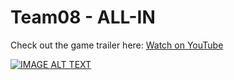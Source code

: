 # Team08 - ALL-IN

Check out the game trailer here: [Watch on YouTube](https://www.youtube.com/watch?v=YLiZV727so8)

[![IMAGE ALT TEXT](http://img.youtube.com/vi/YLiZV727so8/0.jpg)](http://www.youtube.com/watch?v=YLiZV727so8 "ALL_IN Trailer")




